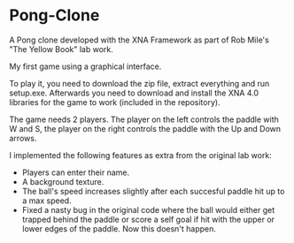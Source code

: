 # Pong-Clone
A Pong clone developed with the XNA Framework as part of Rob Mile's "The Yellow Book" lab work.

My first game using a graphical interface.

To play it, you need to download the zip file, extract everything and run setup.exe.
Afterwards you need to download and install the XNA 4.0 libraries for the game to work (included in the repository).

The game needs 2 players. The player on the left controls the paddle with W and S, the player on the right controls the paddle with the Up and Down arrows.

I implemented the following features as extra from the original lab work:
- Players can enter their name.
- A background texture.
- The ball's speed increases slightly after each succesful paddle hit up to a max speed.
- Fixed a nasty bug in the original code where the ball would either get trapped behind the paddle or score a self goal if hit with the upper or lower edges of the paddle. Now this doesn't happen.
